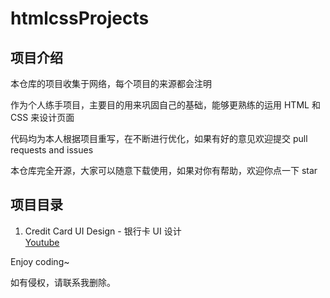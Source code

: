 # htmlcssProjects

## 项目介绍

本仓库的项目收集于网络，每个项目的来源都会注明

作为个人练手项目，主要目的用来巩固自己的基础，能够更熟练的运用 HTML 和 CSS 来设计页面

代码均为本人根据项目重写，在不断进行优化，如果有好的意见欢迎提交 pull requests and issues

本仓库完全开源，大家可以随意下载使用，如果对你有帮助，欢迎你点一下 star

## 项目目录

1. Credit Card UI Design - 银行卡 UI 设计  
   [Youtube](https://www.youtube.com/watch?v=pLwEasHW3_I)

Enjoy coding~

如有侵权，请联系我删除。
